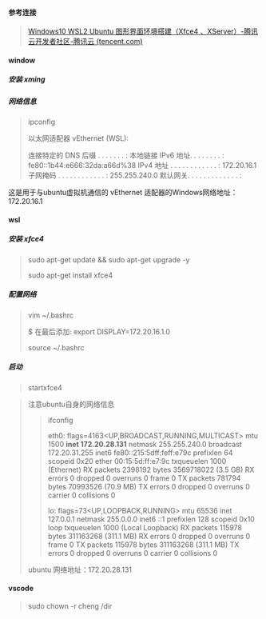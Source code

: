 #### 参考连接

> [Windows10 WSL2 Ubuntu 图形界面环境搭建（Xfce4 、XServer）-腾讯云开发者社区-腾讯云 (tencent.com)](https://cloud.tencent.com/developer/article/1820014)



#### window

##### 安装 xming

##### 网络信息

> ipconfig
>
> 以太网适配器 vEthernet (WSL):
>
>    连接特定的 DNS 后缀 . . . . . . . :
>    本地链接 IPv6 地址. . . . . . . . : fe80::1b44:e666:32da:a66d%38
>    IPv4 地址 . . . . . . . . . . . . : 172.20.16.1
>    子网掩码  . . . . . . . . . . . . : 255.255.240.0
>    默认网关. . . . . . . . . . . . . :

这是用于与ubuntu虚拟机通信的 vEthernet 适配器的Windows网络地址：172.20.16.1





#### wsl 

##### 安装 xfce4

> sudo apt-get update && sudo apt-get upgrade -y 
>
> sudo apt-get install xfce4



##### 配置网络

> vim ~/.bashrc
>
> $ 在最后添加: export DISPLAY=172.20.16.1.0
>
> source ~/.bashrc



##### 启动

> startxfce4



> 注意ubuntu自身的网络信息
>
> > ifconfig
> >
> > eth0: flags=4163<UP,BROADCAST,RUNNING,MULTICAST>  mtu 1500
> >         **inet 172.20.28.131**  netmask 255.255.240.0  broadcast 172.20.31.255
> >         inet6 fe80::215:5dff:feff:e79c  prefixlen 64  scopeid 0x20<link>
> >         ether 00:15:5d:ff:e7:9c  txqueuelen 1000  (Ethernet)
> >         RX packets 2398192  bytes 3569718022 (3.5 GB)
> >         RX errors 0  dropped 0  overruns 0  frame 0
> >         TX packets 781794  bytes 70993526 (70.9 MB)
> >         TX errors 0  dropped 0 overruns 0  carrier 0  collisions 0
> >
> > lo: flags=73<UP,LOOPBACK,RUNNING>  mtu 65536
> >         inet 127.0.0.1  netmask 255.0.0.0
> >         inet6 ::1  prefixlen 128  scopeid 0x10<host>
> >         loop  txqueuelen 1000  (Local Loopback)
> >         RX packets 115978  bytes 311163268 (311.1 MB)
> >         RX errors 0  dropped 0  overruns 0  frame 0
> >         TX packets 115978  bytes 311163268 (311.1 MB)
> >         TX errors 0  dropped 0 overruns 0  carrier 0  collisions 0
>
> ubuntu 网络地址：172.20.28.131



#### vscode

> sudo chown -r cheng /dir



